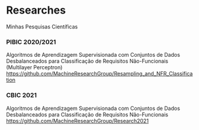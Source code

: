 # Researches
Minhas Pesquisas Científicas

### PIBIC 2020/2021
Algoritmos de Aprendizagem Supervisionada com Conjuntos de Dados Desbalanceados para Classificação de Requisitos Não-Funcionais (Multilayer Perceptron)
https://github.com/MachineResearchGroup/Resampling_and_NFR_Classification

### CBIC 2021
Algoritmos de Aprendizagem Supervisionada com Conjuntos de Dados Desbalanceados para Classificação de Requisitos Não-Funcionais
https://github.com/MachineResearchGroup/Research2021
